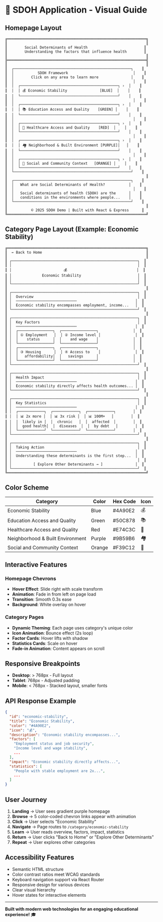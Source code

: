 # 🎨 SDOH Application - Visual Guide

## Homepage Layout

```
╔════════════════════════════════════════════════════════════════╗
║                                                                ║
║        Social Determinants of Health                          ║
║        Understanding the factors that influence health        ║
║                                                                ║
╠════════════════════════════════════════════════════════════════╣
║                                                                ║
║  ┌──────────────────────────────────────────────────────┐    ║
║  │           SDOH Framework                              │    ║
║  │        Click on any area to learn more               │    ║
║  │                                                       │    ║
║  │  ┌─────────────────────────────────────────────┐ ›  │    ║
║  │  │ 💰 Economic Stability               [BLUE]  │    │    ║
║  │  └─────────────────────────────────────────────┘    │    ║
║  │                                                       │    ║
║  │  ┌─────────────────────────────────────────────┐ ›  │    ║
║  │  │ 📚 Education Access and Quality    [GREEN] │    │    ║
║  │  └─────────────────────────────────────────────┘    │    ║
║  │                                                       │    ║
║  │  ┌─────────────────────────────────────────────┐ ›  │    ║
║  │  │ 🏥 Healthcare Access and Quality    [RED]  │    │    ║
║  │  └─────────────────────────────────────────────┘    │    ║
║  │                                                       │    ║
║  │  ┌─────────────────────────────────────────────┐ ›  │    ║
║  │  │ 🏘️ Neighborhood & Built Environment [PURPLE]│   │    ║
║  │  └─────────────────────────────────────────────┘    │    ║
║  │                                                       │    ║
║  │  ┌─────────────────────────────────────────────┐ ›  │    ║
║  │  │ 🤝 Social and Community Context   [ORANGE] │    │    ║
║  │  └─────────────────────────────────────────────┘    │    ║
║  └──────────────────────────────────────────────────────┘    ║
║                                                                ║
║  ┌──────────────────────────────────────────────────────┐    ║
║  │   What are Social Determinants of Health?           │    ║
║  │                                                       │    ║
║  │   Social determinants of health (SDOH) are the      │    ║
║  │   conditions in the environments where people...    │    ║
║  └──────────────────────────────────────────────────────┘    ║
║                                                                ║
║           © 2025 SDOH Demo | Built with React & Express      ║
╚════════════════════════════════════════════════════════════════╝
```

## Category Page Layout (Example: Economic Stability)

```
╔════════════════════════════════════════════════════════════════╗
║  ← Back to Home                                                ║
║                                                                ║
║ ┌──────────────────────────────────────────────────────────┐  ║
║ │                                                          │  ║
║ │                        💰                                │  ║
║ │              Economic Stability                          │  ║
║ │                                                          │  ║
║ └──────────────────────────────────────────────────────────┘  ║
║                                                                ║
║ ┌──────────────────────────────────────────────────────────┐  ║
║ │  Overview                                                │  ║
║ │  ────────────────────────────                           │  ║
║ │  Economic stability encompasses employment, income...   │  ║
║ └──────────────────────────────────────────────────────────┘  ║
║                                                                ║
║ ┌──────────────────────────────────────────────────────────┐  ║
║ │  Key Factors                                             │  ║
║ │  ────────────────────────────                           │  ║
║ │  ┌────────────────┐  ┌────────────────┐                │  ║
║ │  │ ① Employment   │  │ ② Income level │                │  ║
║ │  │    status      │  │    and wage    │                │  ║
║ │  └────────────────┘  └────────────────┘                │  ║
║ │  ┌────────────────┐  ┌────────────────┐                │  ║
║ │  │ ③ Housing      │  │ ④ Access to    │                │  ║
║ │  │   affordability│  │   savings      │                │  ║
║ │  └────────────────┘  └────────────────┘                │  ║
║ └──────────────────────────────────────────────────────────┘  ║
║                                                                ║
║ ┌──────────────────────────────────────────────────────────┐  ║
║ │  Health Impact                                           │  ║
║ │  ────────────────────────────                           │  ║
║ │  Economic stability directly affects health outcomes... │  ║
║ └──────────────────────────────────────────────────────────┘  ║
║                                                                ║
║ ┌──────────────────────────────────────────────────────────┐  ║
║ │  Key Statistics                                          │  ║
║ │  ────────────────────────────                           │  ║
║ │  ┌────────────┐  ┌────────────┐  ┌────────────┐        │  ║
║ │  │ 📊 2x more │  │ 📊 3x risk │  │ 📊 100M+   │        │  ║
║ │  │  likely in │  │  chronic   │  │  affected  │        │  ║
║ │  │  good health│  │  diseases  │  │  by debt   │        │  ║
║ │  └────────────┘  └────────────┘  └────────────┘        │  ║
║ └──────────────────────────────────────────────────────────┘  ║
║                                                                ║
║ ┌──────────────────────────────────────────────────────────┐  ║
║ │  Taking Action                                           │  ║
║ │  ────────────────────────────                           │  ║
║ │  Understanding these determinants is the first step...  │  ║
║ │                                                          │  ║
║ │          [ Explore Other Determinants → ]               │  ║
║ └──────────────────────────────────────────────────────────┘  ║
╚════════════════════════════════════════════════════════════════╝
```

## Color Scheme

| Category                        | Color   | Hex Code | Icon |
|---------------------------------|---------|----------|------|
| Economic Stability              | Blue    | #4A90E2  | 💰   |
| Education Access and Quality    | Green   | #50C878  | 📚   |
| Healthcare Access and Quality   | Red     | #E74C3C  | 🏥   |
| Neighborhood & Built Environment| Purple  | #9B59B6  | 🏘️   |
| Social and Community Context    | Orange  | #F39C12  | 🤝   |

## Interactive Features

### Homepage Chevrons
- **Hover Effect**: Slide right with scale transform
- **Animation**: Fade in from left on page load
- **Transition**: Smooth 0.3s ease
- **Background**: White overlay on hover

### Category Pages
- **Dynamic Theming**: Each page uses category's unique color
- **Icon Animation**: Bounce effect (2s loop)
- **Factor Cards**: Hover lifts with shadow
- **Statistics Cards**: Scale on hover
- **Fade-in Animation**: Content appears on scroll

## Responsive Breakpoints

- **Desktop**: > 768px - Full layout
- **Tablet**: 768px - Adjusted padding
- **Mobile**: < 768px - Stacked layout, smaller fonts

## API Response Example

```json
{
  "id": "economic-stability",
  "title": "Economic Stability",
  "color": "#4A90E2",
  "icon": "💰",
  "description": "Economic stability encompasses...",
  "factors": [
    "Employment status and job security",
    "Income level and wage stability",
    ...
  ],
  "impact": "Economic stability directly affects...",
  "statistics": [
    "People with stable employment are 2x...",
    ...
  ]
}
```

## User Journey

1. **Landing** → User sees gradient purple homepage
2. **Browse** → 5 color-coded chevron links appear with animation
3. **Click** → User selects "Economic Stability"
4. **Navigate** → Page routes to `/category/economic-stability`
5. **Learn** → User reads overview, factors, impact, statistics
6. **Return** → User clicks "Back to Home" or "Explore Other Determinants"
7. **Repeat** → User explores other categories

## Accessibility Features

- Semantic HTML structure
- Color contrast ratios meet WCAG standards
- Keyboard navigation support via React Router
- Responsive design for various devices
- Clear visual hierarchy
- Hover states for interactive elements

---

**Built with modern web technologies for an engaging educational experience!** 🎓
